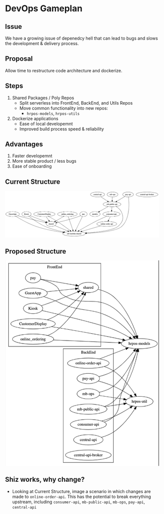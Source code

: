 # DevOps Gameplan

## Issue

We have a growing issue of depenedcy hell that can lead to bugs and slows the development & delivery process.

## Proposal

Allow time to restructure code architecture and dockerize.

## Steps

1. Shared Packages \/ Poly Repos
    - Split serverless into FrontEnd, BackEnd, and Utils Repos
    - Move common functionality into new repos: 
        - `hrpos-models`, `hrpos-utils`
2. Dockerize applications
    - Ease of local developemnt
    - Improved build process speed & reliability

## Advantages
1. Faster developemnt
2. More stable product \/ less bugs
3. Ease of onboarding

## Current Structure
![ScreenShot](./dep-graphs/current.png)

## Proposed Structure
![ScreenShot](./dep-graphs/proposed.png)

## Shiz works, why change?
- Looking at Current Structure, image a scenario in which changes are made to `online-order-api`. This has the potential to break everything upstream, including `consumer-api`, `mb-public-api`, `mb-ops`, `pay-api`, `central-api`
<!-- - In order to do a piece of work on `OnlineOrdering` application, you have to:
    - Run CoreTunnel
    - Run Serverless
    - Run React Bundler -->